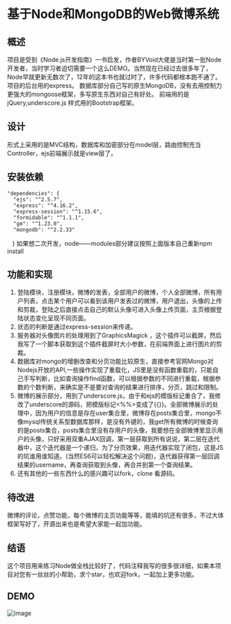 # 基于Node和MongoDB的Web微博系统

## 概述
 项目是受到《Node.js开发指南》一书启发，作者BYVoid大佬是当时第一批Node开发者，当时学习者迫切需要一个这么DEMO。当然现在已经过去很多年了，Node早就更新无数次了，12年的这本书也就过时了，许多代码都根本跑不通了。
 项目的后台用的express。
 数据库部分自己写的原生MongoDB，没有去用控制力更强大的mongoose框架，多写原生东西对自己有好处。
 前端用的是jQuery,underscore.js
 样式用的Bootstrap框架。
 
## 设计
 形式上采用的是MVC结构，数据库和加密部分在model层，路由控制充当Controller，ejs前端展示就是view层了。
 
## 安装依赖
    "dependencies": {
      "ejs": "^2.5.7",
      "express": "^4.16.2",
      "express-session": "^1.15.6",
      "formidable": "^1.1.1",
      "gm": "^1.23.0",
      "mongodb": "^2.2.33"
    }
如果想二次开发，node——modules部分建议按照上面版本自己重新npm install

## 功能和实现
 1. 登陆模块，注册模块，微博的发表，全部用户的微博，个人全部微博，所有用户列表，点击某个用户可以看到该用户发表过的微博，用户退出，头像的上传和剪裁，登陆之后直接点击自己的默认头像可进入头像上传页面，主页根据登陆状态变化呈现不同页面。
 2. 状态的判断是通过express-session来传递。
 3. 服务器对头像图片的处理用到了GraphicsMagick ，这个插件可以截屏，然后我写了一个脚本获取到这个插件截屏时大小参数，在前端界面上进行图片的剪裁。
 4. 数据库对mongo的增删改查和分页功能比较原生，直接参考官网Mongo对Nodejs开放的API,一些操作实现了重载化，JS里是没有函数重载的，只能自己手写判断，比如查询操作find函数，可以根据参数的不同进行重载，根据参数的个数判断，来确实是不是要对查询的结果进行排序，分页，跳过和限制。
 5. 微博的展示部分，用到了underscore.js，由于和ejs的模版标记重合了，我修改了underscore的源码，把模版标记<%%>变成了{{}}。全部微博展示的处理中，因为用户的信息是存在user集合里，微博存在posts集合里，mongo不像mysql传统关系型数据库那样，是没有外键的，我get所有微博的时候查询的是posts集合，posts集合里没有存用户的头像，我要想在全部微博里显示用户的头像，只好采用双重AJAX回调，第一层获取到所有说说，第二层在迭代器中，这个迭代器是一个递归，为了分页效果，用迭代器实现了闭包，这是JS的坑谁用谁知道。(当然ES6可以轻松解决这个问题)，迭代器获得第一层回调结果的username，再查询获取到头像，再合并到第一个查询结果。
 6. 还有其他的一些东西什么的感兴趣可以fork，clone 看源码。

## 待改进
 微博的评论，点赞功能，每个微博的主页功能等等，能填的坑还有很多，不过大体框架写好了，开源出来也是希望大家能一起加功能。
 
## 结语
这个项目用来练习Node做全栈比较好了，代码注释我写的很多很详细，如果本项目对您有一丝丝的小帮助，求个star，也欢迎fork，一起加上更多功能。

## DEMO
![image](https://github.com/ZhangMingZhao1/Node-microblogging-system/blob/master/demo.jpg)

 
